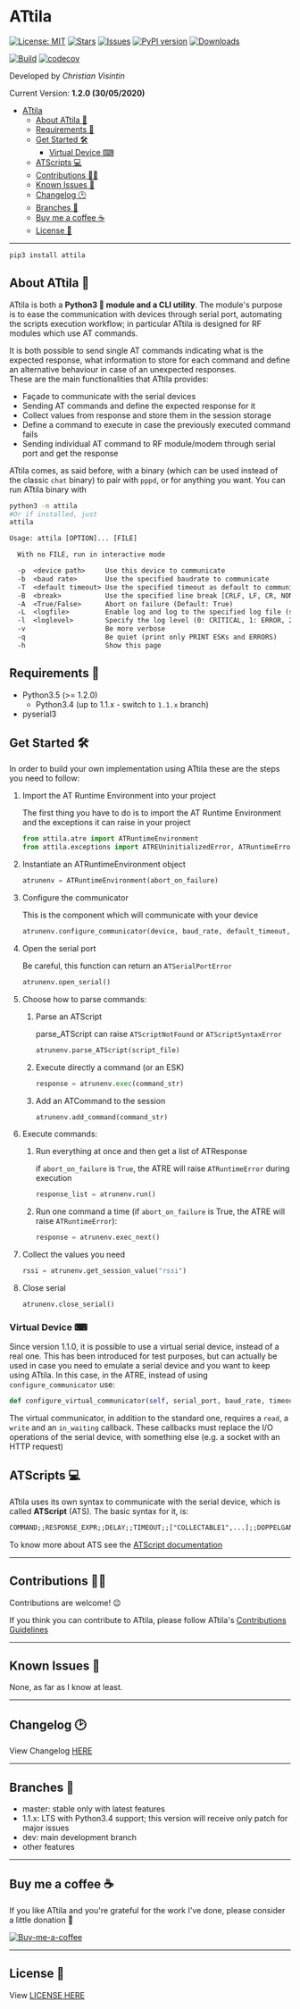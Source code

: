 # ATtila

[![License: MIT](https://img.shields.io/badge/License-MIT-teal.svg)](https://opensource.org/licenses/MIT) [![Stars](https://img.shields.io/github/stars/veeso/ATtila.svg)](https://github.com/veeso/ATtila) [![Issues](https://img.shields.io/github/issues/veeso/ATtila.svg)](https://github.com/veeso/ATtila/) [![PyPI version](https://badge.fury.io/py/attila.svg)](https://pypi.org/project/attila/) [![Downloads](https://pepy.tech/badge/attila)](https://pepy.tech/project/attila)  

[![Build](https://github.com/veeso/ATtila/workflows/Build/badge.svg)](https://github.com/veeso/ATtila/actions) [![codecov](https://codecov.io/gh/veeso/ATtila/branch/master/graph/badge.svg)](https://codecov.io/gh/veeso/ATtila)

Developed by *Christian Visintin*

Current Version: **1.2.0 (30/05/2020)**

- [ATtila](#attila)
  - [About ATtila 📢](#about-attila-)
  - [Requirements 🛒](#requirements-)
  - [Get Started 🛠](#get-started-)
    - [Virtual Device ⌨](#virtual-device-)
  - [ATScripts 💻](#atscripts-)
  - [Contributions 🤝🏻](#contributions-)
  - [Known Issues 🧻](#known-issues-)
  - [Changelog 🕑](#changelog-)
  - [Branches 🌳](#branches-)
  - [Buy me a coffee ☕](#buy-me-a-coffee-)
  - [License 📜](#license-)

---

```sh
pip3 install attila
```

## About ATtila 📢

ATtila is both a **Python3 🐍 module and a CLI utility**.
The module's purpose is to ease the communication with devices through serial port, automating the scripts execution workflow; in particular ATtila is designed for RF modules which use AT commands.

It is both possible to send single AT commands indicating what is the expected response, what information to store for each command and define an alternative behaviour in case of an unexpected responses.  
These are the main functionalities that ATtila provides:

- Façade to communicate with the serial devices
- Sending AT commands and define the expected response for it
- Collect values from response and store them in the session storage
- Define a command to execute in case the previously executed command fails
- Sending individual AT command to RF module/modem through serial port and get the response

ATtila comes, as said before, with a binary (which can be used instead of the classic `chat` binary) to pair with `pppd`, or for anything you want.
You can run ATtila binary with

```sh
python3 -m attila
#Or if installed, just
attila
```

```txt
Usage: attila [OPTION]... [FILE]

  With no FILE, run in interactive mode

  -p  <device path>     Use this device to communicate
  -b  <baud rate>       Use the specified baudrate to communicate
  -T  <default timeout> Use the specified timeout as default to communicate
  -B  <break>           Use the specified line break [CRLF, LF, CR, NONE] (Default: CRLF)
  -A  <True/False>      Abort on failure (Default: True)
  -L  <logfile>         Enable log and log to the specified log file (stdout is supported)
  -l  <loglevel>        Specify the log level (0: CRITICAL, 1: ERROR, 2: WARN, 3: INFO, 4: DEBUG) (Default: INFO)
  -v                    Be more verbose
  -q                    Be quiet (print only PRINT ESKs and ERRORS)
  -h                    Show this page
```

## Requirements 🛒

- Python3.5 (>= 1.2.0)
  - Python3.4 (up to 1.1.x - switch to ```1.1.x``` branch)
- pyserial3

## Get Started 🛠

In order to build your own implementation using ATtila these are the steps you need to follow:

1. Import the AT Runtime Environment into your project

    The first thing you have to do is to import the AT Runtime Environment and the exceptions it can raise in your project

    ```py
    from attila.atre import ATRuntimeEnvironment
    from attila.exceptions import ATREUninitializedError, ATRuntimeError, ATScriptNotFound, ATScriptSyntaxError, ATSerialPortError
    ```  

2. Instantiate an ATRuntimeEnvironment object

    ```py
    atrunenv = ATRuntimeEnvironment(abort_on_failure)
    ```

3. Configure the communicator

    This is the component which will communicate with your device

    ```py
    atrunenv.configure_communicator(device, baud_rate, default_timeout, line_break)
    ```

4. Open the serial port

    Be careful, this function can return an `ATSerialPortError`

    ```py
    atrunenv.open_serial()
    ```

5. Choose how to parse commands:

    1. Parse an ATScript

        parse_ATScript can raise `ATScriptNotFound` or `ATScriptSyntaxError`

        ```py
        atrunenv.parse_ATScript(script_file)
        ```

    2. Execute directly a command (or an ESK)

        ```py
        response = atrunenv.exec(command_str)
        ```

    3. Add an ATCommand to the session

        ```py
        atrunenv.add_command(command_str)
        ```

6. Execute commands:

    1. Run everything at once and then get a list of ATResponse

        if `abort_on_failure` is `True`, the ATRE will raise `ATRuntimeError` during execution  

        ```py
        response_list = atrunenv.run()
        ```

    2. Run one command a time (if `abort_on_failure` is True, the ATRE will raise `ATRuntimeError`):

        ```py
        response = atrunenv.exec_next()
        ```

7. Collect the values you need

    ```py
    rssi = atrunenv.get_session_value("rssi")
    ```

8. Close serial

    ```py
    atrunenv.close_serial()
    ```

### Virtual Device ⌨

Since version 1.1.0, it is possible to use a virtual serial device, instead of a real one. This has been introduced for test purposes, but can actually be used in case you need to emulate a serial device and you want to keep using ATtila.
In this case, in the ATRE, instead of using `configure_communicator` use:

```py
def configure_virtual_communicator(self, serial_port, baud_rate, timeout = None, line_break = "\r\n", read_callback = None, write_callback = None, in_waiting_callback = None)
```

The virtual communicator, in addition to the standard one, requires a `read`, a `write` and an `in_waiting` callback. These callbacks must replace the I/O operations of the serial device, with something else (e.g. a socket with an HTTP request)

## ATScripts 💻

ATtila uses its own syntax to communicate with the serial device, which is called **ATScript** (ATS).
The basic syntax for it, is:

```txt
COMMAND;;RESPONSE_EXPR;;DELAY;;TIMEOUT;;["COLLECTABLE1",...];;DOPPELGANGER;;DOPPELGANGER_RESPONSE
```

To know more about ATS see the [ATScript documentation](./docs/atscript.md)

---

## Contributions 🤝🏻

Contributions are welcome! 😉

If you think you can contribute to ATtila, please follow ATtila's [Contributions Guidelines](CONTRIBUTING.md)

---

## Known Issues 🧻

None, as far as I know at least.

---

## Changelog 🕑

View Changelog [HERE](CHANGELOG.md)

---

## Branches 🌳

- master: stable only with latest features
- 1.1.x: LTS with Python3.4 support; this version will receive only patch for major issues
- dev: main development branch
- other features

---

## Buy me a coffee ☕

If you like ATtila and you're grateful for the work I've done, please consider a little donation 🥳

[![Buy-me-a-coffee](https://img.buymeacoffee.com/button-api/?text=Buy%20me%20a%20coffee&emoji=&slug=veeso&button_colour=404040&font_colour=ffffff&font_family=Comic&outline_colour=ffffff&coffee_colour=FFDD00)](https://www.buymeacoffee.com/veeso)

---

## License 📜

View [LICENSE HERE](LICENSE)
